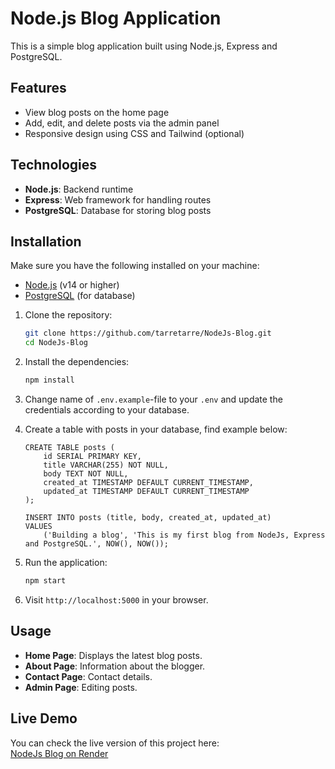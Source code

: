 # Node.js Blog Application
This is a simple blog application built using Node.js, Express and PostgreSQL.

## Features
- View blog posts on the home page
- Add, edit, and delete posts via the admin panel
- Responsive design using CSS and Tailwind (optional)

## Technologies
- **Node.js**: Backend runtime
- **Express**: Web framework for handling routes
- **PostgreSQL**: Database for storing blog posts

## Installation
Make sure you have the following installed on your machine:

- [Node.js](https://nodejs.org/) (v14 or higher)
- [PostgreSQL](https://www.postgresql.org/) (for database)

1. Clone the repository:
    ```bash
    git clone https://github.com/tarretarre/NodeJs-Blog.git
    cd NodeJs-Blog
    ```

2. Install the dependencies:
    ```bash
    npm install
    ```

3. Change name of `.env.example`-file to your `.env` and update the credentials according to your database.

4. Create a table with posts in your database, find example below:
   ```
   CREATE TABLE posts (
       id SERIAL PRIMARY KEY,
       title VARCHAR(255) NOT NULL,
       body TEXT NOT NULL,
       created_at TIMESTAMP DEFAULT CURRENT_TIMESTAMP,
       updated_at TIMESTAMP DEFAULT CURRENT_TIMESTAMP
   );

   INSERT INTO posts (title, body, created_at, updated_at) 
   VALUES 
       ('Building a blog', 'This is my first blog from NodeJs, Express and PostgreSQL.', NOW(), NOW());
   ```

5. Run the application:
    ```bash
    npm start
    ```

6. Visit `http://localhost:5000` in your browser.

## Usage
- **Home Page**: Displays the latest blog posts.
- **About Page**: Information about the blogger.
- **Contact Page**: Contact details.
- **Admin Page**: Editing posts.

## Live Demo
You can check the live version of this project here:  
[NodeJs Blog on Render](https://nodejs-blog-l7en.onrender.com/)
